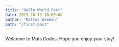 ```yaml
---
title: "Hello World Post"
date: 2019-10-13 18:00:00
author: "Mattes Wieben"
path: "/first-post"
---
```


Welcome to Mats.Codes. Hope you enjoy your stay!
